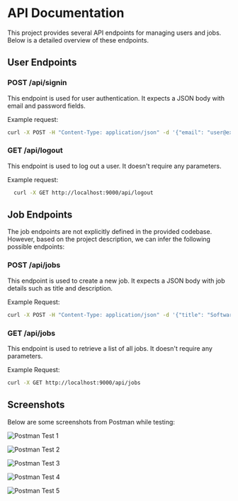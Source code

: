 # API Documentation

This project provides several API endpoints for managing users and jobs. Below is a detailed overview of these endpoints.

## User Endpoints

### POST /api/signin

This endpoint is used for user authentication. It expects a JSON body with email and password fields.

Example request:

```bash
curl -X POST -H "Content-Type: application/json" -d '{"email": "user@example.com", "password": "password"}' http://localhost:9000/api/signin
```

### GET /api/logout

This endpoint is used to log out a user. It doesn't require any parameters.

Example request:

```bash
  curl -X GET http://localhost:9000/api/logout
```

## Job Endpoints

The job endpoints are not explicitly defined in the provided codebase. However, based on the project description, we can infer the following possible endpoints:

### POST /api/jobs

This endpoint is used to create a new job. It expects a JSON body with job details such as title and description.

Example Request:

```bash
curl -X POST -H "Content-Type: application/json" -d '{"title": "Software Engineer", "description": "Develop and maintain software"}' http://localhost:9000/api/jobs
```

### GET /api/jobs

This endpoint is used to retrieve a list of all jobs. It doesn't require any parameters.

Example Request:

```bash
curl -X GET http://localhost:9000/api/jobs
```

## Screenshots

Below are some screenshots from Postman while testing:

![Postman Test 1](./screenshots/api-5.png)

![Postman Test 2](./screenshots/api-4.png)

![Postman Test 3](./screenshots/api-3.png)

![Postman Test 4](./screenshots/api-2.png)

![Postman Test 5](./screenshots/api-test.png)
